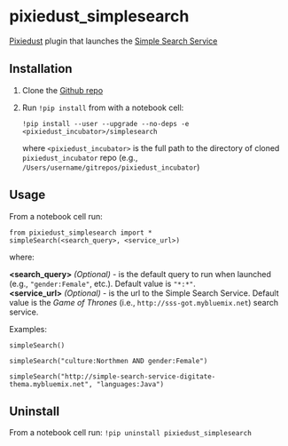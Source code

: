 # pixiedust_simplesearch

[Pixiedust](https://github.com/ibm-cds-labs/pixiedust) plugin that launches the [Simple Search Service](https://github.com/ibm-cds-labs/simple-search-service)  


## Installation

1. Clone the [Github repo](https://github.com/ibm-cds-labs/pixiedust_incubator)

2. Run `!pip install` from with a notebook cell:
	
	```
	!pip install --user --upgrade --no-deps -e <pixiedust_incubator>/simplesearch
	```
	
	where `<pixiedust_incubator>` is the full path to the directory of cloned `pixiedust_incubator` repo (e.g., `/Users/username/gitrepos/pixiedust_incubator`)  


## Usage

From a notebook cell run:

```
from pixiedust_simplesearch import *
simpleSearch(<search_query>, <service_url>)
```

where:  

**\<search\_query\>** _(Optional)_ - is the default query to run when launched (e.g., `"gender:Female"`, etc.). Default value is `"*:*"`.  
**\<service\_url\>** _(Optional)_ - is the url to the Simple Search Service. Default value is the _Game of Thrones_ (i.e., `http://sss-got.mybluemix.net`) search service.  

Examples:

```
simpleSearch()
```
```
simpleSearch("culture:Northmen AND gender:Female")
```
```
simpleSearch("http://simple-search-service-digitate-thema.mybluemix.net", "languages:Java")
```


## Uninstall

From a notebook cell run: `!pip uninstall pixiedust_simplesearch`